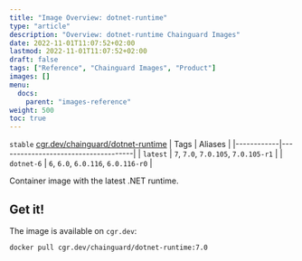 ```yaml
---
title: "Image Overview: dotnet-runtime"
type: "article"
description: "Overview: dotnet-runtime Chainguard Images"
date: 2022-11-01T11:07:52+02:00
lastmod: 2022-11-01T11:07:52+02:00
draft: false
tags: ["Reference", "Chainguard Images", "Product"]
images: []
menu:
  docs:
    parent: "images-reference"
weight: 500
toc: true
---
```


`stable` [cgr.dev/chainguard/dotnet-runtime](https://github.com/chainguard-images/images/tree/main/images/dotnet-runtime)
| Tags       | Aliases                             |
|------------|-------------------------------------|
| `latest`   | `7`, `7.0`, `7.0.105`, `7.0.105-r1` |
| `dotnet-6` | `6`, `6.0`, `6.0.116`, `6.0.116-r0` |



Container image with the latest .NET runtime.

## Get it!

The image is available on `cgr.dev`:

    docker pull cgr.dev/chainguard/dotnet-runtime:7.0

